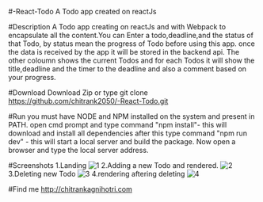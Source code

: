 #-React-Todo
A Todo app created on reactJs 

#Description
  A Todo app creating on reactJs and with Webpack to encapsulate all the content.You can Enter a todo,deadline,and the status of that Todo,
  by status mean the progress of Todo before using this app.
  once the data is received by the app it will be stored in the backend api.
  The other coloumn shows the current Todos and for each Todos it will show the title,deadline and the timer to the deadline and also a comment
  based on your progress.
  
#Download
    Download Zip or type git clone https://github.com/chitrank2050/-React-Todo.git
    
#Run
   you must have NODE and NPM installed on the system and present in PATH.
   open cmd prompt and type command "npm install"- this will download and install all dependencies after this type command
   "npm run dev" - this will start a local server and build the package.
   Now open a browser and type the local server address.
   
#Screenshots
  1.Landing 
     ![1](https://cloud.githubusercontent.com/assets/13078364/20893391/9c57d024-bb37-11e6-826c-8a055cfbabf0.png)
  2.Adding a new Todo and rendered.
     ![2](https://cloud.githubusercontent.com/assets/13078364/20893392/9c5bbe96-bb37-11e6-999f-2ebcc7e8f7fb.png)
  3.Deleting new Todo
     ![3](https://cloud.githubusercontent.com/assets/13078364/20893393/9c642144-bb37-11e6-8007-70f7f387a051.png)
  4.rendering aftering deleting 
     ![4](https://cloud.githubusercontent.com/assets/13078364/20893394/9c686290-bb37-11e6-8bcc-557e2d2d0c60.png)
    
#Find me 
  http://chitrankagnihotri.com

